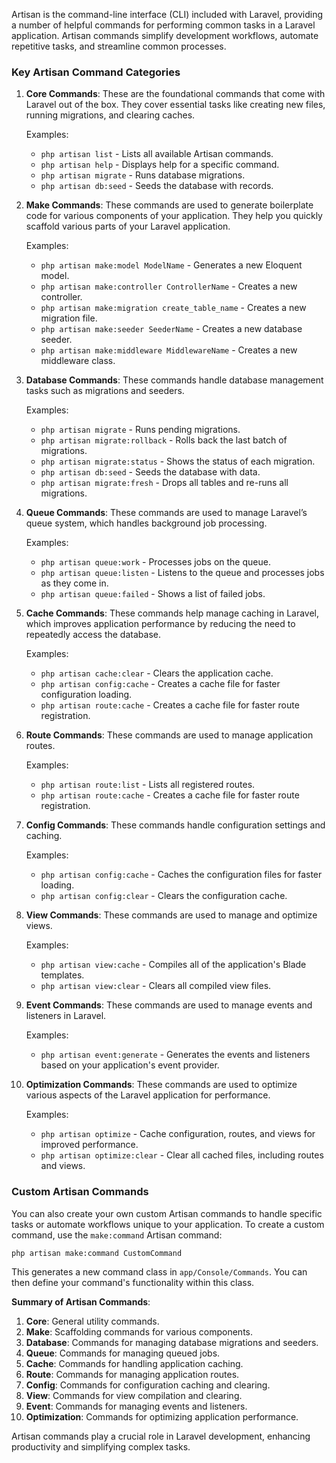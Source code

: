 Artisan is the command-line interface (CLI) included with Laravel, providing a number of helpful commands for performing common tasks in a Laravel application. Artisan commands simplify development workflows, automate repetitive tasks, and streamline common processes. 

### Key Artisan Command Categories

1. **Core Commands**:
   These are the foundational commands that come with Laravel out of the box. They cover essential tasks like creating new files, running migrations, and clearing caches.

   Examples:
   - `php artisan list` - Lists all available Artisan commands.
   - `php artisan help` - Displays help for a specific command.
   - `php artisan migrate` - Runs database migrations.
   - `php artisan db:seed` - Seeds the database with records.

2. **Make Commands**:
   These commands are used to generate boilerplate code for various components of your application. They help you quickly scaffold various parts of your Laravel application.

   Examples:
   - `php artisan make:model ModelName` - Generates a new Eloquent model.
   - `php artisan make:controller ControllerName` - Creates a new controller.
   - `php artisan make:migration create_table_name` - Creates a new migration file.
   - `php artisan make:seeder SeederName` - Creates a new database seeder.
   - `php artisan make:middleware MiddlewareName` - Creates a new middleware class.

3. **Database Commands**:
   These commands handle database management tasks such as migrations and seeders.

   Examples:
   - `php artisan migrate` - Runs pending migrations.
   - `php artisan migrate:rollback` - Rolls back the last batch of migrations.
   - `php artisan migrate:status` - Shows the status of each migration.
   - `php artisan db:seed` - Seeds the database with data.
   - `php artisan migrate:fresh` - Drops all tables and re-runs all migrations.

4. **Queue Commands**:
   These commands are used to manage Laravel’s queue system, which handles background job processing.

   Examples:
   - `php artisan queue:work` - Processes jobs on the queue.
   - `php artisan queue:listen` - Listens to the queue and processes jobs as they come in.
   - `php artisan queue:failed` - Shows a list of failed jobs.

5. **Cache Commands**:
   These commands help manage caching in Laravel, which improves application performance by reducing the need to repeatedly access the database.

   Examples:
   - `php artisan cache:clear` - Clears the application cache.
   - `php artisan config:cache` - Creates a cache file for faster configuration loading.
   - `php artisan route:cache` - Creates a cache file for faster route registration.

6. **Route Commands**:
   These commands are used to manage application routes.

   Examples:
   - `php artisan route:list` - Lists all registered routes.
   - `php artisan route:cache` - Creates a cache file for faster route registration.

7. **Config Commands**:
   These commands handle configuration settings and caching.

   Examples:
   - `php artisan config:cache` - Caches the configuration files for faster loading.
   - `php artisan config:clear` - Clears the configuration cache.

8. **View Commands**:
   These commands are used to manage and optimize views.

   Examples:
   - `php artisan view:cache` - Compiles all of the application's Blade templates.
   - `php artisan view:clear` - Clears all compiled view files.

9. **Event Commands**:
   These commands are used to manage events and listeners in Laravel.

   Examples:
   - `php artisan event:generate` - Generates the events and listeners based on your application's event provider.

10. **Optimization Commands**:
    These commands are used to optimize various aspects of the Laravel application for performance.

    Examples:
    - `php artisan optimize` - Cache configuration, routes, and views for improved performance.
    - `php artisan optimize:clear` - Clear all cached files, including routes and views.

### Custom Artisan Commands

You can also create your own custom Artisan commands to handle specific tasks or automate workflows unique to your application. To create a custom command, use the `make:command` Artisan command:

```bash
php artisan make:command CustomCommand
```

This generates a new command class in `app/Console/Commands`. You can then define your command's functionality within this class.

**Summary of Artisan Commands**:
1. **Core**: General utility commands.
2. **Make**: Scaffolding commands for various components.
3. **Database**: Commands for managing database migrations and seeders.
4. **Queue**: Commands for managing queued jobs.
5. **Cache**: Commands for handling application caching.
6. **Route**: Commands for managing application routes.
7. **Config**: Commands for configuration caching and clearing.
8. **View**: Commands for view compilation and clearing.
9. **Event**: Commands for managing events and listeners.
10. **Optimization**: Commands for optimizing application performance.

Artisan commands play a crucial role in Laravel development, enhancing productivity and simplifying complex tasks.